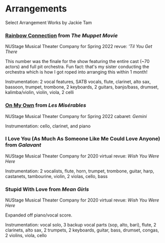 # Arrangements
Select Arrangement Works by Jackie Tam

### [Rainbow Connection](https://youtu.be/DWOlyqO3vCQ?t=7271) from *The Muppet Movie*
NUStage Musical Theater Company for Spring 2022 revue: *'Til You Get There*

This number was the finale for the show featuring the entire cast (~70 actors) and full pit orchestra. Fun fact: that's my sister conducting the orchestra which is how I got roped into arranging this within 1 month!

Instrumentation: 2 vocal features, SATB vocals, flute, clarinet, alto sax, bassoon, trumpet, trombone, 2 keyboards, 2 guitars, banjo/bass, drumset, kalimba/violin, violin, viola, 2 celli
  
### [On My Own](https://youtu.be/QD3Ie3fQnFQ?t=4655) from *Les Misérables*
NUStage Musical Theater Company for Spring 2022 cabaret: *Gemini*

Instrumentation: cello, clarinet, and piano
  
### I Love You (As Much As Someone Like Me Could Love Anyone) from *Galavant*
NUStage Musical Theater Company for 2020 virtual revue: *Wish You Were Here*

Instrumentation: 2 vocalists, flute, horn, trumpet, trombone, guitar, harp, castanets, tambourine, violin, 2 violas, cello, bass
  
### Stupid With Love from *Mean Girls*
NUStage Musical Theater Company for 2020 virtual revue: *Wish You Were Here*

Expanded off piano/vocal score.

Instrumentation: vocal solo, 3 backup vocal parts (sop, alto, bari), flute, 2 clarinets, alto sax, 2 trumpets, 2 keyboards, guitar, bass, drumset, congas, 2 violins, viola, cello
